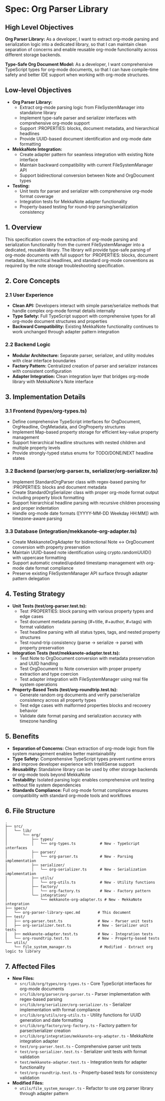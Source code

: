 # Spec: Org Parser Library

## High Level Objectives

**Org Parser Library:**
As a developer, I want to extract org-mode parsing and serialization logic into a dedicated library, so that I can maintain clean separation of concerns and enable reusable org-mode functionality across different storage backends.

**Type-Safe Org Document Model:**
As a developer, I want comprehensive TypeScript types for org-mode documents, so that I can have compile-time safety and better IDE support when working with org-mode structures.

## Low-level Objectives

- **Org Parser Library:**
  - Extract org-mode parsing logic from FileSystemManager into standalone library
  - Implement type-safe parser and serializer interfaces with comprehensive org-mode support
  - Support :PROPERTIES: blocks, document metadata, and hierarchical headlines
  - Provide UUID-based document identification and org-mode date formatting
- **MekkaNote Integration:**
  - Create adapter pattern for seamless integration with existing Note interface
  - Maintain backward compatibility with current FileSystemManager API
  - Support bidirectional conversion between Note and OrgDocument types
- **Testing:**
  - Unit tests for parser and serializer with comprehensive org-mode format coverage
  - Integration tests for MekkaNote adapter functionality
  - Property-based testing for round-trip parsing/serialization consistency

## 1. Overview

This specification covers the extraction of org-mode parsing and serialization functionality from the current FileSystemManager into a dedicated, reusable library. The library will provide type-safe parsing of org-mode documents with full support for :PROPERTIES: blocks, document metadata, hierarchical headlines, and standard org-mode conventions as required by the note storage troubleshooting specification.

## 2. Core Concepts

### 2.1 User Experience

- **Clean API:** Developers interact with simple parse/serialize methods that handle complex org-mode format details internally
- **Type Safety:** Full TypeScript support with comprehensive types for all org-mode document structures and properties
- **Backward Compatibility:** Existing MekkaNote functionality continues to work unchanged through adapter pattern integration

### 2.2 Backend Logic

- **Modular Architecture:** Separate parser, serializer, and utility modules with clear interface boundaries
- **Factory Pattern:** Centralized creation of parser and serializer instances with consistent configuration
- **Adapter Integration:** Clean integration layer that bridges org-mode library with MekkaNote's Note interface

## 3. Implementation Details

### 3.1 Frontend (types/org-types.ts)

- Define comprehensive TypeScript interfaces for OrgDocument, OrgHeadline, OrgMetadata, and OrgProperty structures
- Implement Map-based property storage for efficient key-value property management
- Support hierarchical headline structures with nested children and multiple property levels
- Provide strongly-typed status enums for TODO/DONE/NEXT headline states

### 3.2 Backend (parser/org-parser.ts, serializer/org-serializer.ts)

- Implement StandardOrgParser class with regex-based parsing for :PROPERTIES: blocks and document metadata
- Create StandardOrgSerializer class with proper org-mode format output including property block formatting
- Support hierarchical headline parsing with recursive children processing and proper indentation
- Handle org-mode date formats ([YYYY-MM-DD Weekday HH:MM]) with timezone-aware parsing

### 3.3 Database (integration/mekkanote-org-adapter.ts)

- Create MekkanoteOrgAdapter for bidirectional Note ↔ OrgDocument conversion with property preservation
- Maintain UUID-based note identification using crypto.randomUUID() with uppercase formatting
- Support automatic created/updated timestamp management with org-mode date format compliance
- Preserve existing FileSystemManager API surface through adapter pattern delegation

## 4. Testing Strategy

- **Unit Tests (test/org-parser.test.ts):**
  - Test :PROPERTIES: block parsing with various property types and edge cases
  - Test document metadata parsing (#+title, #+author, #+tags) with format validation
  - Test headline parsing with all status types, tags, and nested property structures
  - Test round-trip consistency (parse → serialize → parse) with property preservation
- **Integration Tests (test/mekkanote-adapter.test.ts):**
  - Test Note to OrgDocument conversion with metadata preservation and UUID handling
  - Test OrgDocument to Note conversion with proper property extraction and type coercion
  - Test adapter integration with FileSystemManager using real file system operations
- **Property-Based Tests (test/org-roundtrip.test.ts):**
  - Generate random org documents and verify parse/serialize consistency across all property types
  - Test edge cases with malformed properties blocks and recovery behavior
  - Validate date format parsing and serialization accuracy with timezone handling

## 5. Benefits

- **Separation of Concerns:** Clean extraction of org-mode logic from file system management enables better maintainability
- **Type Safety:** Comprehensive TypeScript types prevent runtime errors and improve developer experience with IntelliSense support
- **Reusability:** Standalone library can be used by other storage backends or org-mode tools beyond MekkaNote
- **Testability:** Isolated parsing logic enables comprehensive unit testing without file system dependencies
- **Standards Compliance:** Full org-mode format compliance ensures compatibility with standard org-mode tools and workflows

## 6. File Structure

```
.
├── src/
│   └── lib/
│       └── org/
│           ├── types/
│           │   └── org-types.ts           # New - TypeScript interfaces
│           ├── parser/
│           │   └── org-parser.ts          # New - Parsing implementation
│           ├── serializer/
│           │   └── org-serializer.ts      # New - Serialization implementation
│           ├── utils/
│           │   └── org-utils.ts           # New - Utility functions
│           ├── factory/
│           │   └── org-factory.ts         # New - Factory pattern
│           └── integration/
│               └── mekkanote-org-adapter.ts # New - MekkaNote integration
├── specs/
│   └── org-parser-library-spec.md        # This document
├── test/
│   ├── org-parser.test.ts                # New - Parser unit tests
│   ├── org-serializer.test.ts            # New - Serializer unit tests
│   ├── mekkanote-adapter.test.ts         # New - Integration tests
│   └── org-roundtrip.test.ts             # New - Property-based tests
└── utils/
    └── file_system_manager.ts             # Modified - Extract org logic to library
```

## 7. Affected Files

- **New Files:**
  - `src/lib/org/types/org-types.ts` - Core TypeScript interfaces for org-mode documents
  - `src/lib/org/parser/org-parser.ts` - Parser implementation with regex-based parsing
  - `src/lib/org/serializer/org-serializer.ts` - Serializer implementation with format compliance
  - `src/lib/org/utils/org-utils.ts` - Utility functions for UUID generation and date formatting
  - `src/lib/org/factory/org-factory.ts` - Factory pattern for parser/serializer creation
  - `src/lib/org/integration/mekkanote-org-adapter.ts` - MekkaNote integration adapter
  - `test/org-parser.test.ts` - Comprehensive parser unit tests
  - `test/org-serializer.test.ts` - Serializer unit tests with format validation
  - `test/mekkanote-adapter.test.ts` - Integration tests for adapter functionality
  - `test/org-roundtrip.test.ts` - Property-based tests for consistency validation
- **Modified Files:**
  - `utils/file_system_manager.ts` - Refactor to use org parser library through adapter pattern
